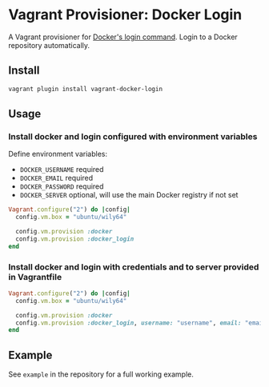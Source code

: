 # Vagrant Provisioner: Docker Login

A Vagrant provisioner for [Docker's login command](https://docs.docker.com/engine/reference/commandline/login/). Login to a Docker repository automatically.

## Install

```bash
vagrant plugin install vagrant-docker-login
```

## Usage

### Install docker and login configured with environment variables

Define environment variables:
* `DOCKER_USERNAME` required
* `DOCKER_EMAIL` required
* `DOCKER_PASSWORD` required
* `DOCKER_SERVER` optional, will use the main Docker registry if not set

```ruby
Vagrant.configure("2") do |config|
  config.vm.box = "ubuntu/wily64"

  config.vm.provision :docker
  config.vm.provision :docker_login
end
```

### Install docker and login with credentials and to server provided in Vagrantfile

```ruby
Vagrant.configure("2") do |config|
  config.vm.box = "ubuntu/wily64"

  config.vm.provision :docker
  config.vm.provision :docker_login, username: "username", email: "email@example.com", password: "password", server: "localhost:8080"
end
```

## Example

See `example` in the repository for a full working example.
